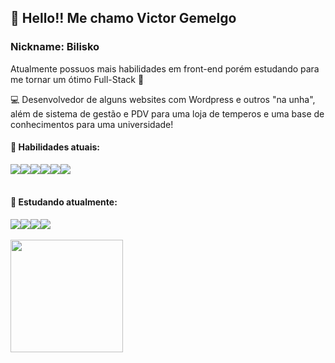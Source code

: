 <h2>👋 Hello!! Me chamo Victor Gemelgo</h2>
<h3>Nickname: Bilisko</h3>

Atualmente possuos mais habilidades em front-end porém estudando para me tornar um ótimo Full-Stack 🥰

💻 Desenvolvedor de alguns websites com Wordpress e outros "na unha", além de sistema de gestão e PDV para uma loja de temperos e 
uma base de conhecimentos para uma universidade!

<h4>🖖 Habilidades atuais:</h4>  

<div style="display: flex">
<img src="https://img.shields.io/badge/Ubuntu-E95420?style=for-the-badge&logo=ubuntu&logoColor=white">
<img src="https://img.shields.io/badge/PHP-777BB4?style=for-the-badge&logo=php&logoColor=white">
<img src="https://img.shields.io/badge/JavaScript-F7DF1E?style=for-the-badge&logo=javascript&logoColor=black">
<img src="https://img.shields.io/badge/MySQL-00000F?style=for-the-badge&logo=mysql&logoColor=white">
<img src="https://img.shields.io/badge/CSS-239120?&style=for-the-badge&logo=css3&logoColor=white">
<img src="https://img.shields.io/badge/Bootstrap-563D7C?style=for-the-badge&logo=bootstrap&logoColor=white">
</div>
<br>
<h4>📖 Estudando atualmente:</h4> 

<div style="display: flex;">
<img src="https://img.shields.io/badge/React-20232A?style=for-the-badge&logo=react&logoColor=61DAFB">
<img src="https://img.shields.io/badge/Node.js-43853D?style=for-the-badge&logo=node.js&logoColor=white">
<img src="https://img.shields.io/badge/Flutter-02569B?style=for-the-badge&logo=flutter&logoColor=white">
<img src="https://img.shields.io/badge/Laravel-FF2D20?style=for-the-badge&logo=laravel&logoColor=white">
</div>
<br>
<div align="left">
  <a href="https://github.com/bilisko">
  <img height="180em" src="https://github-readme-stats.vercel.app/api?username=bilisko&show_icons=true&theme=dracula&include_all_commits=true&count_private=true"/>

</div>

<!---
bilisko/bilisko is a ✨ special ✨ repository because its `README.md` (this file) appears on your GitHub profile.
You can click the Preview link to take a look at your changes.
--->

